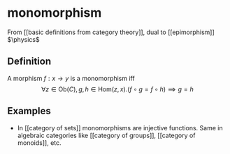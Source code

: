 # monomorphism
From [[basic definitions from category theory]], dual to [[epimorphism]]
$\physics$
## Definition
A morphism $f: x \to y$ is a monomorphism iff
$$\forall z \in \mathrm{Ob}(C), g, h \in \mathrm{Hom}(z, x). (f \circ g = f \circ h) \implies g = h$$
## Examples
- In [[category of sets]] monomorphisms are injective functions. Same in algebraic categories like [[category of groups]], [[category of monoids]], etc.